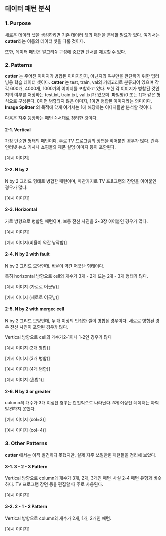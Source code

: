 ## 데이터 패턴 분석 ##

### 1. Purpose ###

  새로운 데이터 셋을 생성하려면 기존 데이터 셋의 패턴을 분석할 필요가 있다. 여기서는 **cutter**라는 이름의 데이터 셋을 다룰 것이다.

또한, 데이터 패턴은 알고리즘 구성에 중요한 단서를 제공할 수 있다.

### 2. Patterns ###

  **cutter** 는 주어진 이미지가 병합된 이미지인지, 아닌지의 여부만을 판단하기 위한 딥러닝용 학습 데이터 셋이다. **cutter** 는 test, train, val의 카테고리로 분류되어 있으며 각각 600개, 4000개, 1000개의 이미지를 포함하고 있다. 또한 각 이미지가 병합된 것인지의 여부를 저장하는 test.txt, train.txt, val.txt가 있으며 [파일명/0 또는 1]과 같은 형식으로 구성된다. 0이면 병합되지 않은 이미지, 1이면 병합된 이미지라는 의미이다. **Image Splitter** 의 목적에 맞게 여기서는 1에 해당하는 이미지들만 분석할 것이다.

 다음은 자주 등장하는 패턴 순서대로 정리한 것이다.

#### 2-1. Vertical

가장 단순한 형태의 패턴이며, 주로 TV 프로그램의 장면을 이어붙인 경우가 많다. 간혹 인터넷 뉴스 기사나 쇼핑몰의 제품 설명 이미지 등이 포함된다.

[예시 이미지]

#### 2-2. N by 2

N by 2 그리드 형태로 병합한 패턴이며, 마찬가지로 TV 프로그램의 장면을 이어붙인 경우가 많다.

[예시 이미지]

#### 2-3. Horizontal

가로 방향으로 병합된 패턴이며, 보통 전신 사진을 2~3장 이어붙인 경우가 많다.

[예시 이미지]

[예시 이미지(비율이 약간 납작함)]

#### 2-4. N by 2 with fault

N by 2 그리드 모양인데, 비율이 약간 어긋난 형태이다.

특히 horizontal 방향으로 cell의 개수가 3개 - 2개 또는 2개 - 3개 형태가 많다.

[예시 이미지 (가로로 어긋남)]

[예시 이미지 (세로로 어긋남)]

#### 2-5. N by 2 with merged cell

  N by 2 그리드 모양인데, 두 개 이상의 인접한 셀이 병합된 경우이다. 세로로 병합된 경우 전신 사진이 포함된 경우가 많다.

  Vertical 방향으로 cell의 개수가2-1이나 1-2인 경우가 많다

[예시 이미지 (2개 병합)]

[예시 이미지 (3개 병합)]

[예시 이미지 (4개 병합)]

[예시 이미지 (혼합1)]

#### 2-6. N by 3 or greater

column의 개수가 3개 이상인 경우는 간헐적으로 나타난다. 5개 이상인 데이터는 아직 발견하지 못했다.

[예시 이미지 (col=3)]

[예시 이미지 (col=4)]



### 3. Other Patterns

**cutter** 에서는 아직 발견하지 못했지만, 실제 자주 쓰일만한 패턴들을 정리해 보았다.

#### 3-1. 3 - 2 - 3 Pattern

  Vertical 방향으로 column의 개수가 3개, 2개, 3개인 패턴. 사실 2-4 패턴 유형과 비슷하다. TV 프로그램 장면 등을 편집할 때 주로 사용된다.

[예시 이미지]

#### 3-2. 2 - 1 - 2 Pattern

Vertical 방향으로 column의 개수가 2개, 1개, 2개인 패턴.

[예시 이미지]
